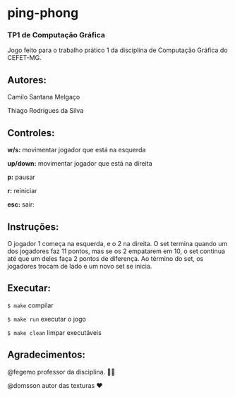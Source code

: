 # ping-phong
### TP1 de Computação Gráfica

Jogo feito para o trabalho prático 1 da disciplina de Computação Gráfica do CEFET-MG.

## Autores:

Camilo Santana Melgaço

Thiago Rodrigues da Silva

## Controles:

**w/s:** movimentar jogador que está na esquerda

**up/down:** movimentar jogador que está na direita

**p:** pausar

**r:** reiniciar

**esc:** sair:

## Instruções:

O jogador 1 começa na esquerda, e o 2 na direita. O set termina quando um dos jogadores faz 11 pontos, mas se os 2 empatarem em 10, o set continua até que um deles faça 2 pontos de diferença. Ao término do set, os jogadores trocam de lado e um novo set se inicia.

## Executar:

`$ make` compilar

`$ make run` executar o jogo

`$ make clean` limpar executáveis

## Agradecimentos:

@fegemo professor da disciplina. :man_teacher:

@domsson autor das texturas :heart:
